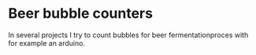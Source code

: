 # Beer bubble counters

In several projects I try to count bubbles for beer fermentationproces with for example an arduino.
